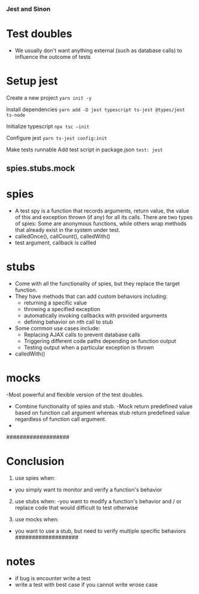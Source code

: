 ### Jest and Sinon

# Test doubles
- We usually don't want anything external (such as
database calls) to influence the outcome of tests

# Setup jest
Create a new project
`yarn init -y`

Install dependencies
`yarn add -D jest typescript ts-jest @types/jest ts-node`

Initialize typescript
`npx tsc –init`

Configure jest
`yarn ts-jest config:init`

Make tests runnable
Add test script in package.json
`test: jest`


## spies.stubs.mock

# spies
- A test spy is a function that records arguments, return value, the value of this and exception thrown (if any) for all its calls. There are two types of spies: Some are anonymous functions, while others wrap methods that already exist in the system under test.
- calledOnce(), callCount(), calledWith()
- test argument, callback is callled

# stubs
- Come with all the functionality of spies, but they replace the target function.
- They have methods that can add custom behaviors including:
    - returning a specific value
    - throwing a specified exception
    - automatically invoking callbacks with provided arguments
    - defining behavior on nth call to stub
- Some common use cases include:
    - Replacing AJAX calls to prevent database calls
    - Triggering different code paths depending on function output
    - Testing output when a particular exception is thrown
- calledWith()

# mocks
-Most powerful and flexible version of the test doubles.
- Combine functionality of spies and stub.
-Mock return predefined value based on function call argument whereas stub return predefined value regardless of function call argument.
-

###################
# Conclusion
1. use spies when:
- you simply want to monitor and verify a function's
behavior

2. use stubs when:
-you want to modify a function's behavior and / or replace code that would difficult to test otherwise

3. use mocks when:
- you want to use a stub, but need to verify multiple specific behaviors
###################

# notes
- if bug is encounter write a test
- write a test with best case if you cannot write wrose case

